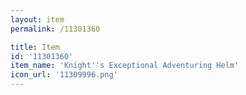 ```yaml
---
layout: item
permalink: /11301360

title: Item
id: '11301360'
item_name: 'Knight''s Exceptional Adventuring Helm'
icon_url: '11309996.png'
---
```

